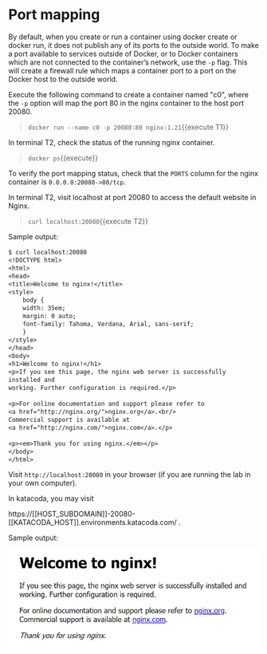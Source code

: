  # Port mapping 

By default, when you create or run a container using docker create or docker run, it does not publish any of its ports to the outside world. To make a port available to services outside of Docker, or to Docker containers which are not connected to the container’s network, use the `-p` flag. This will create a firewall rule which maps a container port to a port on the Docker host to the outside world. 

Execute the following command to create a container named "c0", where the `-p` option will map the port 80 in the nginx container to the host port 20080.

> `docker run --name c0 -p 20080:80 nginx:1.21`{{execute T1}}

In terminal T2, check the status of the running nginx container.

> `docker ps`{{execute}}

To verify the port mapping status, check that the `PORTS` column for the nginx container is `0.0.0.0:20080->80/tcp`. 

In terminal T2, visit localhost at port 20080 to access the default website in Nginx.

> `curl localhost:20080`{{execute T2}}

Sample output:

```
$ curl localhost:20080
<!DOCTYPE html>
<html>
<head>
<title>Welcome to nginx!</title>
<style>
    body {
    width: 35em;
    margin: 0 auto;
    font-family: Tahoma, Verdana, Arial, sans-serif;
    }
</style>
</head>
<body>
<h1>Welcome to nginx!</h1>
<p>If you see this page, the nginx web server is successfully installed and
working. Further configuration is required.</p>

<p>For online documentation and support please refer to
<a href="http://nginx.org/">nginx.org</a>.<br/>
Commercial support is available at
<a href="http://nginx.com/">nginx.com</a>.</p>

<p><em>Thank you for using nginx.</em></p>
</body>
</html>
```

Visit `http://localhost:20080` in your browser (if you are running the lab in your own computer).

In katacoda, you may visit 

https://[[HOST_SUBDOMAIN]]-20080-[[KATACODA_HOST]].environments.katacoda.com/ .

Sample output:

![Nginx default webpage](./assets/default-nginx.jpg)

